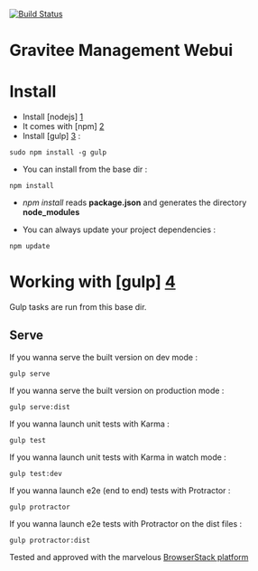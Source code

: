 [![Build Status](http://build.gravitee.io/jenkins/buildStatus/icon?job=gravitee-management-webui)](http://build.gravitee.io/jenkins/view/Tous/job/gravitee-management-webui/)
# Gravitee Management Webui

# Install

- Install [nodejs] [1]
- It comes with [npm] [2]
- Install [gulp] [3] :
```
sudo npm install -g gulp
```

- You can install from the base dir :
```
npm install
```

  - *npm install* reads **package.json** and generates the directory **node_modules**

- You can always update your project dependencies :
```
npm update
```

# Working with [gulp] [4]

Gulp tasks are run from this base dir.

## Serve

If you wanna serve the built version on dev mode :
```
gulp serve
```

If you wanna serve the built version on production mode :
```
gulp serve:dist
```

If you wanna launch unit tests with Karma :
```
gulp test
```

If you wanna launch unit tests with Karma in watch mode :
```
gulp test:dev
```

If you wanna launch e2e (end to end) tests with Protractor :
```
gulp protractor
```

If you wanna launch e2e tests with Protractor on the dist files :
```
gulp protractor:dist
```

Tested and approved with the marvelous [BrowserStack platform](https://www.browserstack.com)

[1]: http://nodejs.org
[2]: http://npmjs.org
[3]: https://github.com/gulpjs/gulp
[4]: http://gulpjs.com
